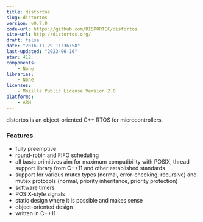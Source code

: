 ```yaml
---
title: distortos
slug: distortos
version: v0.7.0
code-url: https://github.com/DISTORTEC/distortos
site-url: http://distortos.org/
draft: false
date: "2016-11-29 11:36:58"
last-updated: "2023-06-16"
star: 412
components:
    - None
libraries:
    - None
licenses:
    - Mozilla Public License Version 2.0
platforms:
    - ARM
---
```

distortos is an object-oriented C++ RTOS for microcontrollers.

<!--more-->

### Features

- fully preemptive
- round-robin and FIFO scheduling
- all basic primitives aim for maximum compatibility with POSIX, thread support library from C++11 and other established standards
- support for various mutex types (normal, error-checking, recursive) and mutex protocols (normal, priority inheritance, priority protection)
- software timers
- POSIX-style signals
- static design where it is possible and makes sense
- object-oriented design
- written in C++11

<!--github-projects-->